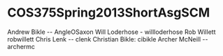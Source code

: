 COS375Spring2013ShortAsgSCM
===========================
Andrew Bikle -- AngleOSaxon
Will Loderhose - willloderhose
Rob Willett robwillett
Chris Lenk -- clenk
Christian Bikle: cibikle
Archer McNeill -- archermc